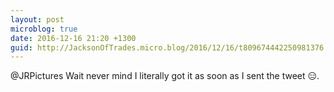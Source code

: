 ```yaml
---
layout: post
microblog: true
date: 2016-12-16 21:20 +1300
guid: http://JacksonOfTrades.micro.blog/2016/12/16/t809674442250981376.html
---
```

@JRPictures Wait never mind I literally got it as soon as I sent the tweet 😑.
